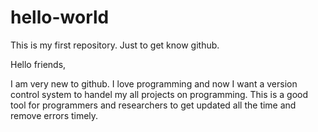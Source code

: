 # hello-world
This is my first repository. Just to get know github.

Hello friends, 

I am very new to github. I love programming and now I want a version control system to handel my all projects on programming. This is a good tool for programmers and researchers to get updated all the time and remove errors timely.
